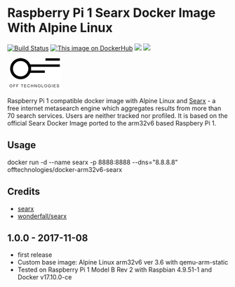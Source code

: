 # Raspberry Pi 1 Searx Docker Image With Alpine Linux

[![Build Status](https://travis-ci.org/offtechnologies/docker-arm32v6-searx.svg?branch=master)](travis-ci.org/offtechnologies/docker-arm32v6-searx)
[![This image on DockerHub](https://img.shields.io/docker/pulls/offtechnologies/docker-arm32v6-searx.svg)](https://hub.docker.com/r/offtechnologies/docker-arm32v6-searx/)
[![](https://images.microbadger.com/badges/version/offtechnologies/docker-arm32v6-searx.svg)](https://microbadger.com/images/offtechnologies/docker-arm32v6-searx "Get your own version badge on microbadger.com")
[![](https://images.microbadger.com/badges/image/offtechnologies/docker-arm32v6-searx.svg)](https://microbadger.com/images/offtechnologies/docker-arm32v6-searx "Get your own image badge on microbadger.com")


[offtechurl]: https://offtechnologies.gthub.io

[![offtechnologies](https://raw.githubusercontent.com/offtechnologies/offtechnologies.github.io/master/logo.png)][offtechurl]

Raspberry Pi 1 compatible docker image with Alpine Linux and [Searx](https://asciimoo.github.io/searx/) - a free internet metasearch engine which aggregates results from more than 70 search services. Users are neither tracked nor profiled. It is based on the official Searx Docker Image ported to the arm32v6 based Raspbery Pi 1.

## Usage

docker run -d --name searx -p 8888:8888  --dns="8.8.8.8" offtechnologies/docker-arm32v6-searx

## Credits

- [searx](https://asciimoo.github.io/searx/)
- [wonderfall/searx](https://github.com/Wonderfall/dockerfiles/tree/master/searx)

## 1.0.0 - 2017-11-08
* first release
* Custom base image: Alpine Linux arm32v6 ver 3.6 with qemu-arm-static
* Tested on Raspberry Pi 1 Model B Rev 2 with Raspbian 4.9.51-1 and Docker v17.10.0-ce
